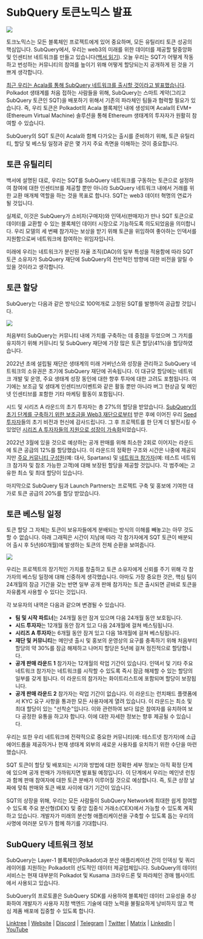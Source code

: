 # SubQuery 토큰노믹스 발표

![](https://miro.medium.com/max/1400/1*e42FM0TsNgOM3VacoctOzQ.png)

토크노믹스는 모든 블록체인 프로젝트에게 있어 중요하며, 모든 유틸리티 토큰 성공의 핵심입니다. SubQuery에서, 우리는 web3의 미래를 위한 데이터를 제공할 탈중앙화 및 인센티브 네트워크를 만들고 있습니다([백서 읽기](https://static.subquery.network/whitepaper.pdf)). 오늘 우리는 SQT가 어떻게 작동하고 번성하는 커뮤니티의 참여를 높이기 위해 어떻게 할당되는지 공개하게 된 것을 기쁘게 생각합니다.

[최근 우리는 Acala를 통해 SubQuery 네트워크를 출시할 것이라고 발표했습니다](https://subquery.medium.com/the-subquery-network-to-launch-on-acala-decentralising-polkadots-leading-data-indexing-service-8203d686128e). Polkadot 생태계를 처음 접하는 사람들을 위해, SubQuery는 스마트 계약(그리고 SubQuery 토큰인 SQT)을 배포하기 위해서 기존의 파라체인 팀들과 협력할 필요가 있습니다. 즉, 우리 토큰은 Polkadot의 Acala 블록체인 내에 생성되며 Acala의 EVM+(Ethereum Virtual Machine) 솔루션을 통해 Ethereum 생태계의 투자자가 원활히 참여할 수 있습니다.

SubQuery의 SQT 토큰이 Acala와 함께 다가오는 출시를 준비하기 위해, 토큰 유틸리티, 할당 및 베스팅 일정과 같은 몇 가지 주요 측면을 이해하는 것이 중요합니다.

## 토큰 유틸리티

백서에 설명된 대로, 우리는 SQT를 SubQuery 네트워크를 구동하는 토큰으로 설정하여 참여에 대한 인센티브를 제공할 뿐만 아니라 SubQuery 네트워크 내에서 거래를 위한 교환 매개체 역할을 하는 것을 목표로 합니다. SQT는 web3 데이터 혁명의 연료가 될 것입니다.

실제로, 이것은 SubQuery가 소비자(구매자)와 인덱서(판매자)가 만나 SQT 토큰으로 데이터를 교환할 수 있는 블록체인 데이터 시장으로 기능하도록 의도되었음을 의미합니다. 우리 모델의 세 번째 참가자는 보상을 받기 위해 토큰을 위임하여 좋아하는 인덱서를 지원함으로써 네트워크에 참여하는 위임자입니다.

미래에 우리는 네트워크가 분산된 자율 조직(DAO)의 일부 특성을 적용함에 따라 SQT 토큰 소유자가 SubQuery 재단에 SubQuery의 전반적인 방향에 대한 비전을 알릴 수 있을 것이라고 생각합니다.

## 토큰 할당

SubQuery는 다음과 같은 방식으로 100억개로 고정된 SQT를 발행하여 공급할 것입니다.

![](https://miro.medium.com/max/1400/0*eG2TM3J0NZDaT14m)

처음부터 SubQuery는 커뮤니티 내에 가치를 구축하는 데 중점을 두었으며 그 가치를 유지하기 위해 커뮤니티 및 SubQuery 재단에 가장 많은 토큰 할당(41%)을 할당하였습니다.

2022년 초에 설립될 재단은 생태계의 미래 거버넌스와 성장을 관리하고 SubQuery 네트워크의 소유권은 초기에 SubQuery 재단에 귀속됩니다. 이 대규모 할당에는 네트워크 개발 및 운영, 주요 생태계 성장 동인에 대한 향후 투자에 대한 고려도 포함됩니다. 여기에는 보조금 및 생태계 인센티브/이벤트와 같은 활동 뿐만 아니라 버그 현상금 및 메인넷 인센티브를 포함한 기타 마케팅 활동이 포함됩니다.

시드 및 시리즈 A 라운드의 초기 투자자는 총 27%의 할당을 받았습니다. [ SubQuery의 초기 단계를 구축하기 위한 보조금을 Web3 재단으로부터](https://subquery.medium.com/subquery-delivers-its-open-source-sdk-following-a-web3-foundation-grant-20da26ae87f) 받은 후에 이어진 우리 [Seed 투자자](https://subquery.medium.com/subquery-raises-1-8m-seed-round-for-future-expansion-3348c1f2a931)들의 초기 비전과 헌신에 감사드립니다. 그 후 프로젝트를 한 단계 더 발전시킬 수 있었던 [시리즈 A 투자자들의 지원으로 성장이 가속화](https://subquery.medium.com/series-a-1abed6c1c2af)되었습니다.

2022년 3월에 있을 것으로 예상하는 공개 판매를 위해 최소한 2회로 이어지는 라운드에 토큰 공급의 12%를 할당했습니다. 이 라운드의 정확한 구조와 시간은 나중에 제공되지만 [주요 커뮤니티 구성원](https://subquery.medium.com/introducing-the-subquery-ambassador-program-aa82613ab804)(예: 대사, Spartans) 및 [네트워크 참가자](https://subquery.medium.com/subquery-extends-invitation-to-indexing-community-348fb2f589e1)(예: 테스트 네트워크 참가자 및 참조 가능한 고객)에 대해 보장된 할당을 제공할 것입니다. 각 범주에는 고유한 최소 및 최대 할당이 있습니다.

마지막으로 SubQuery 팀과 Launch Partners는 프로젝트 구축 및 홍보에 기여한 대가로 토큰 공급의 20%를 할당 받았습니다.

## 토큰 베스팅 일정

토큰 할당 그 자체는 토큰이 보유자들에게 분배되는 방식의 이해를 빼놓고는 아무 것도 할 수 없습니다.  아래 그래픽은 시간이 지남에 따라 각 참가자에게 SQT 토큰이 배분되어 출시 후 5년(60개월)에 발생하는 토큰의 전체 순환을 보여줍니다.

![](https://miro.medium.com/max/1400/0*mfIBkH4SjFZgGuIq)

우리는 프로젝트의 장기적인 가치를 창출하고 토큰 소유자에게 신뢰를 주기 위해 각 참가자의 베스팅 일정에 대해 신중하게 생각했습니다. 아마도 가장 중요한 것은, 핵심 팀이 24개월의 잠금 기간을 갖는 반면 일부 공개 판매 참가자는 토큰 출시되면 곧바로 토큰을 자유롭게 사용할 수 있다는 것입니다.

각 보유자의 내역은 다음과 같으며 변경될 수 있습니다.

-  **팀 및 시작 파트너**는 24개월 동안 잠겨 있으며 다음 24개월 동안 보호됩니다.
-  **시드 투자자**는 12개월 동안 잠겨 있고 다음 24개월에 걸쳐 베스팅됩니다.
-  **시리즈 A 투자자**는 6개월 동안 잠겨 있고 다음 18개월에 걸쳐 베스팅됩니다.
-  **재단 및 커뮤니티**는 메인넷 출시 및 홍보의 운영상의 요구를 충족하기 위해 처음부터 할당의 약 30%를 잠금 해제하고 나머지 할당은 5년에 걸쳐 점진적으로 할당합니다.
-  **공개 판매 라운드 1** 참가자는 12개월의 락업 기간이 있습니다. 인덱서 및 기타 주요 네트워크 참가자는 네트워크를 시작할 수 있도록 즉시 잠금 해제할 수 있는 할당의 일부를 갖게 됩니다. 이 라운드의 참가자는 화이트리스트에 포함되며 할당이 보장됩니다.
-  **공개 판매 라운드 2** 참가자는 락업 기간이 없습니다. 이 라운드는 런치패드 플랫폼에서 KYC 요구 사항을 통과한 모든 사용자에게 열려 있습니다. 이 라운드는 최소 및 최대 할당이 있는 "선착순"입니다. 이와 관련하여 보다 많은 참여자를 유치하여 보다 공정한 유통을 하고자 합니다. 이에 대한 자세한 정보는 향후 제공될 수 있습니다.

우리는 또한 우리 네트워크에 전략적으로 중요한 커뮤니티(예: 테스트넷 참가자)에 소급 에어드롭을 제공하거나 현재 생태계 외부의 새로운 사용자를 유치하기 위한 수단을 마련했습니다.

SQT 토큰이 할당 및 배포되는 시기와 방법에 대한 정확한 세부 정보는 아직 확정 단계에 있으며 공개 판매가 가까워지면 발표될 예정입니다. 이 단계에서 우리는 메인넷 런칭과 함께 판매 참여자에 대한 토큰 분배가 이루어질 것으로 예상합니다. 즉, 토큰 상장 날짜에 맞춰 판매와 토큰 배포 사이에 대기 기간이 있습니다.

SQT의 상장을 위해, 우리는 모든 사람들이 SubQuery Network에 최대한 쉽게 참여할 수 있도록 주요 분산형(DEX) 및 중앙 집중식 거래소(CEX)에서 가능할 수 있도록 계획하고 있습니다. 개발자가 미래의 분산형 애플리케이션을 구축할 수 있도록 돕는 우리의 사명에 여러분 모두가 함께 하기를 기대합니다.

## SubQuery 네트워크 정보

SubQuery는 Layer-1 블록체인(Polkadot)과 분산 애플리케이션 간의 인덱싱 및 쿼리 레이어를 지원하는 Polkadot의 선도적인 데이터 제공업체입니다. SubQuery의 데이터 서비스는 현재 대부분의 Polkadot 및 Kusama 크라우드론 및 파라체인 경매 웹사이트에서 사용되고 있습니다.

SubQuery의 프로토콜은 SubQuery SDK를 사용하여 블록체인 데이터 고유성을 추상화하여 개발자가 사용자 지정 백엔드 기술에 대한 노력을 불필요하게 낭비하지 않고 핵심 제품 배포에 집중할 수 있도록 합니다.

​​​​[Linktree](https://linktr.ee/subquerynetwork) | [Website](https://subquery.network/) | [Discord](https://discord.com/invite/78zg8aBSMG) | [Telegram](https://t.me/subquerynetwork) | [Twitter](https://twitter.com/subquerynetwork) | [Matrix](https://matrix.to/#/#subquery:matrix.org) | [LinkedIn](https://www.linkedin.com/company/subquery) | [YouTube](https://www.youtube.com/channel/UCi1a6NUUjegcLHDFLr7CqLw)
